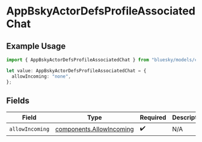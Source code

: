 # AppBskyActorDefsProfileAssociatedChat

## Example Usage

```typescript
import { AppBskyActorDefsProfileAssociatedChat } from "bluesky/models/components";

let value: AppBskyActorDefsProfileAssociatedChat = {
  allowIncoming: "none",
};
```

## Fields

| Field                                                                | Type                                                                 | Required                                                             | Description                                                          |
| -------------------------------------------------------------------- | -------------------------------------------------------------------- | -------------------------------------------------------------------- | -------------------------------------------------------------------- |
| `allowIncoming`                                                      | [components.AllowIncoming](../../models/components/allowincoming.md) | :heavy_check_mark:                                                   | N/A                                                                  |